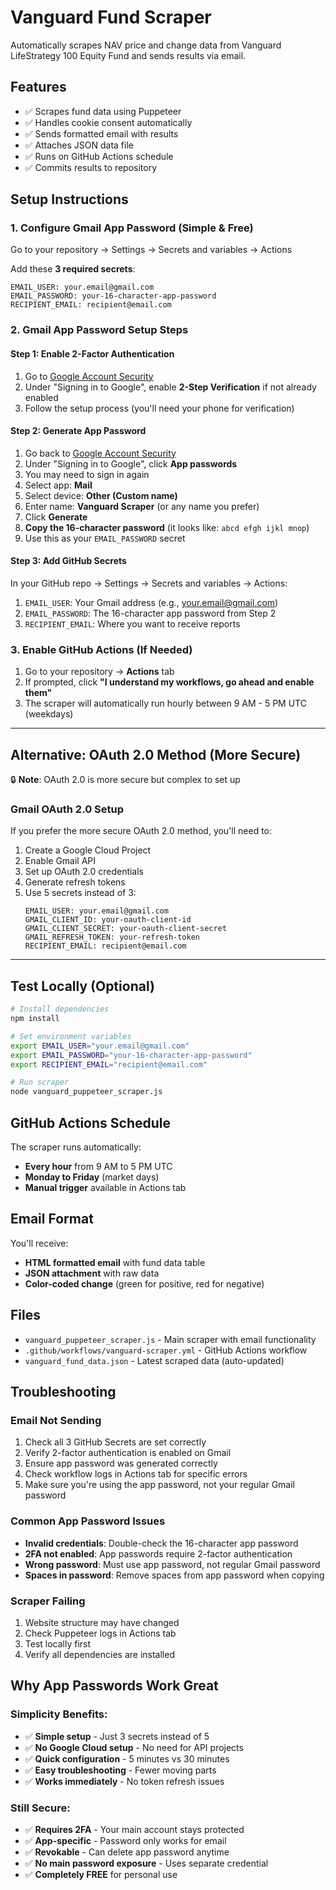 # Vanguard Fund Scraper

Automatically scrapes NAV price and change data from Vanguard LifeStrategy 100 Equity Fund and sends results via email.

## Features

- ✅ Scrapes fund data using Puppeteer
- ✅ Handles cookie consent automatically
- ✅ Sends formatted email with results
- ✅ Attaches JSON data file
- ✅ Runs on GitHub Actions schedule
- ✅ Commits results to repository

## Setup Instructions

### 1. Configure Gmail App Password (Simple & Free)

Go to your repository → Settings → Secrets and variables → Actions

Add these **3 required secrets**:
```
EMAIL_USER: your.email@gmail.com
EMAIL_PASSWORD: your-16-character-app-password
RECIPIENT_EMAIL: recipient@email.com
```

### 2. Gmail App Password Setup Steps

#### Step 1: Enable 2-Factor Authentication
1. Go to [Google Account Security](https://myaccount.google.com/security)
2. Under "Signing in to Google", enable **2-Step Verification** if not already enabled
3. Follow the setup process (you'll need your phone for verification)

#### Step 2: Generate App Password
1. Go back to [Google Account Security](https://myaccount.google.com/security)
2. Under "Signing in to Google", click **App passwords**
3. You may need to sign in again
4. Select app: **Mail**
5. Select device: **Other (Custom name)**
6. Enter name: **Vanguard Scraper** (or any name you prefer)
7. Click **Generate**
8. **Copy the 16-character password** (it looks like: `abcd efgh ijkl mnop`)
9. Use this as your `EMAIL_PASSWORD` secret

#### Step 3: Add GitHub Secrets
In your GitHub repo → Settings → Secrets and variables → Actions:

1. `EMAIL_USER`: Your Gmail address (e.g., your.email@gmail.com)
2. `EMAIL_PASSWORD`: The 16-character app password from Step 2
3. `RECIPIENT_EMAIL`: Where you want to receive reports

### 3. Enable GitHub Actions (If Needed)

1. Go to your repository → **Actions** tab
2. If prompted, click **"I understand my workflows, go ahead and enable them"**
3. The scraper will automatically run hourly between 9 AM - 5 PM UTC (weekdays)

---

## Alternative: OAuth 2.0 Method (More Secure)

🔒 **Note**: OAuth 2.0 is more secure but complex to set up

### Gmail OAuth 2.0 Setup
If you prefer the more secure OAuth 2.0 method, you'll need to:
1. Create a Google Cloud Project
2. Enable Gmail API
3. Set up OAuth 2.0 credentials
4. Generate refresh tokens
5. Use 5 secrets instead of 3:
   ```
   EMAIL_USER: your.email@gmail.com
   GMAIL_CLIENT_ID: your-oauth-client-id  
   GMAIL_CLIENT_SECRET: your-oauth-client-secret
   GMAIL_REFRESH_TOKEN: your-refresh-token
   RECIPIENT_EMAIL: recipient@email.com
   ```

---

## Test Locally (Optional)

```bash
# Install dependencies
npm install

# Set environment variables  
export EMAIL_USER="your.email@gmail.com"
export EMAIL_PASSWORD="your-16-character-app-password"
export RECIPIENT_EMAIL="recipient@email.com"

# Run scraper
node vanguard_puppeteer_scraper.js
```

## GitHub Actions Schedule

The scraper runs automatically:
- **Every hour** from 9 AM to 5 PM UTC
- **Monday to Friday** (market days)
- **Manual trigger** available in Actions tab

## Email Format

You'll receive:
- **HTML formatted email** with fund data table
- **JSON attachment** with raw data
- **Color-coded change** (green for positive, red for negative)

## Files

- `vanguard_puppeteer_scraper.js` - Main scraper with email functionality
- `.github/workflows/vanguard-scraper.yml` - GitHub Actions workflow
- `vanguard_fund_data.json` - Latest scraped data (auto-updated)

## Troubleshooting

### Email Not Sending
1. Check all 3 GitHub Secrets are set correctly
2. Verify 2-factor authentication is enabled on Gmail
3. Ensure app password was generated correctly
4. Check workflow logs in Actions tab for specific errors
5. Make sure you're using the app password, not your regular Gmail password

### Common App Password Issues
- **Invalid credentials**: Double-check the 16-character app password
- **2FA not enabled**: App passwords require 2-factor authentication
- **Wrong password**: Must use app password, not regular Gmail password
- **Spaces in password**: Remove spaces from app password when copying

### Scraper Failing
1. Website structure may have changed
2. Check Puppeteer logs in Actions tab  
3. Test locally first
4. Verify all dependencies are installed

## Why App Passwords Work Great

### Simplicity Benefits:
- ✅ **Simple setup** - Just 3 secrets instead of 5
- ✅ **No Google Cloud setup** - No need for API projects
- ✅ **Quick configuration** - 5 minutes vs 30 minutes
- ✅ **Easy troubleshooting** - Fewer moving parts
- ✅ **Works immediately** - No token refresh issues

### Still Secure:
- ✅ **Requires 2FA** - Your main account stays protected
- ✅ **App-specific** - Password only works for email
- ✅ **Revokable** - Can delete app password anytime
- ✅ **No main password exposure** - Uses separate credential
- ✅ **Completely FREE** for personal use
